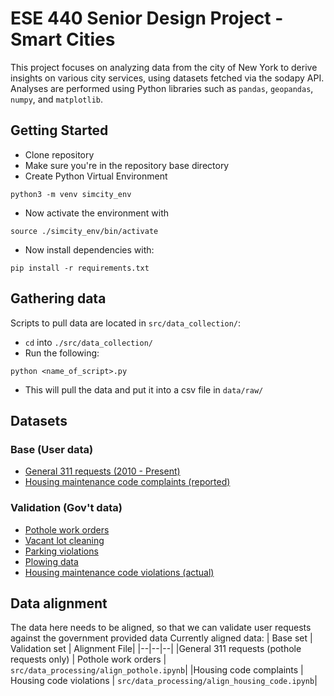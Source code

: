 # ESE 440 Senior Design Project - Smart Cities

This project focuses on analyzing data from the city of New York to derive insights on various city services, using datasets fetched via the sodapy API. Analyses are performed using Python libraries such as `pandas`, `geopandas`, `numpy`, and `matplotlib`.

## Getting Started

- Clone repository
- Make sure you're in the repository base directory
- Create Python Virtual Environment

```
python3 -m venv simcity_env
```

- Now activate the environment with

```
source ./simcity_env/bin/activate
```

- Now install dependencies with:

```
pip install -r requirements.txt
```

## Gathering data

Scripts to pull data are located in `src/data_collection/`:

- `cd` into `./src/data_collection/`
- Run the following:

```
python <name_of_script>.py
```

- This will pull the data and put it into a csv file in `data/raw/`

## Datasets

### Base (User data)

- [General 311 requests (2010 - Present)](https://data.cityofnewyork.us/Social-Services/311-Service-Requests-from-2010-to-Present/erm2-nwe9)
- [Housing maintenance code complaints (reported)](https://data.cityofnewyork.us/Housing-Development/Housing-Maintenance-Code-Complaints/uwyv-629c)

### Validation (Gov't data)

- [Pothole work orders](https://data.cityofnewyork.us/Transportation/Street-Pothole-Work-Orders-Closed-Dataset-/x9wy-ing4)
- [Vacant lot cleaning](https://data.cityofnewyork.us/City-Government/Lot-Cleaning-Dispositions-No-Longer-Maintained-/r4c5-ndkx)
- [Parking violations](https://data.cityofnewyork.us/City-Government/Open-Parking-and-Camera-Violations/nc67-uf89)
- [Plowing data](https://data.cityofnewyork.us/view/34hf-h2fw)
- [Housing maintenance code violations (actual)](https://data.cityofnewyork.us/Housing-Development/Housing-Maintenance-Code-Violations/wvxf-dwi5)

## Data alignment

The data here needs to be aligned, so that we can validate user requests against the government provided data
Currently aligned data:
| Base set | Validation set | Alignment File|
|--|--|--|
|General 311 requests (pothole requests only) | Pothole work orders | `src/data_processing/align_pothole.ipynb`|
|Housing code complaints | Housing code violations | `src/data_processing/align_housing_code.ipynb`|
